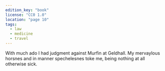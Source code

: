 ```yaml
---
edition_key: "book"
license: "CC0 1.0"
location: "page 10"
tags:
  - law
  - medicine
  - travel
---
```

With much ado I had judgment against Murfin at Geldhall. My
mervaylous horsnes and in manner spechelesnes toke me, being
nothing at all otherwise sick.
